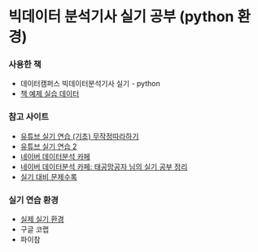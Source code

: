 # 빅데이터 분석기사 실기 공부 (python 환경)

### 사용한 책
* 데이터캠퍼스 빅데이터분석기사 실기 - python
* [책 예제 실습 데이터](https://www.datacampus.co.kr/board/read.jsp?id=98394&code=notice) 

### 참고 사이트
* [유튜브 실기 연습 (기초) 무작정따라하기](https://www.youtube.com/watch?v=iOskHbBeV9o&list=PLSlDi2AkDv82Qv7B3WiWypQSFmOCb-G_-&index=1) 
* [유튜브 실기 연습 2](https://www.youtube.com/watch?v=fhR6fx86yI0&list=PLCt8K88AxcKN6KILemXXnnWcMqyzTs9R9)
* [네이버 데이터분석 카페](https://cafe.naver.com/sqlpd) 
* [네이버 데이터분석 카페: 태공망공자 님의 실기 공부 정리](https://cafe.naver.com/sqlpd/21492) 
* [실기 대비 문제수록](https://www.datamanim.com/intro.html) 


### 실기 연습 환경
* [실제 실기 환경](https://dataq.goorm.io/exam/116674/%EC%B2%B4%ED%97%98%ED%95%98%EA%B8%B0/quiz/1) 
* 구글 코랩
* 파이참

